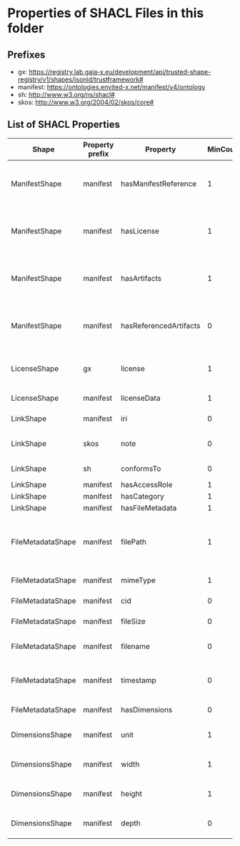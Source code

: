# Properties of SHACL Files in this folder

## Prefixes

- gx: <https://registry.lab.gaia-x.eu/development/api/trusted-shape-registry/v1/shapes/jsonld/trustframework#>
- manifest: <https://ontologies.envited-x.net/manifest/v4/ontology>
- sh: <http://www.w3.org/ns/shacl#>
- skos: <http://www.w3.org/2004/02/skos/core#>

## List of SHACL Properties

| Shape | Property prefix | Property | MinCount | MaxCount | Description | Datatype/NodeKind | Filename |
| --- | --- | --- | --- | --- | --- | --- | --- |
| ManifestShape | manifest | hasManifestReference | 1 | 1 | Self-reference to the manifest.json providing the structure and list of contents for a domain specific asset. |  | manifest_shacl.ttl |
| ManifestShape | manifest | hasLicense | 1 | 1 | Defines the license valid for all content referenced in the manifest. Does not apply to linked data(sets) with explicit license terms. |  | manifest_shacl.ttl |
| ManifestShape | manifest | hasArtifacts | 1 |  | Defines the links to all relevant artifacts for a digital asset. This is extended by the domain specific ontology. |  | manifest_shacl.ttl |
| ManifestShape | manifest | hasReferencedArtifacts | 0 |  | Defines the links to all related external artifacts for a digital asset. This is extended by the domain specific ontology. |  | manifest_shacl.ttl |
| LicenseShape | gx | license | 1 | 1 | Reuses SPDX constraints from Gaia-X Trust Framework, with additional custom constraints. |  | manifest_shacl.ttl |
| LicenseShape | manifest | licenseData | 1 | 1 | Defines a link to the license. |  | manifest_shacl.ttl |
| LinkShape | manifest | iri | 0 | 1 | IRI required if the file is RDF/JSON-LD. | <http://www.w3.org/ns/shacl#IRI> | manifest_shacl.ttl |
| LinkShape | skos | note | 0 | 1 | Additional information about the manifest reference. | <http://www.w3.org/2001/XMLSchema#string> | manifest_shacl.ttl |
| LinkShape | sh | conformsTo | 0 |  | Specifies ontology conformance. | <http://www.w3.org/ns/shacl#IRI> | manifest_shacl.ttl |
| LinkShape | manifest | hasAccessRole | 1 | 1 |  |  | manifest_shacl.ttl |
| LinkShape | manifest | hasCategory | 1 | 1 | Specifies artifact category. |  | manifest_shacl.ttl |
| LinkShape | manifest | hasFileMetadata | 1 | 1 |  |  | manifest_shacl.ttl |
| FileMetadataShape | manifest | filePath | 1 | 1 | A local or remote path/URL from which the file can be retrieved (e.g. './manifest_reference.json', 'ipfs://...', 's3://...', 'https://...'). | <http://www.w3.org/2001/XMLSchema#anyURI> | manifest_shacl.ttl |
| FileMetadataShape | manifest | mimeType | 1 | 1 | Defines the MIME type of the file. | <http://www.w3.org/2001/XMLSchema#string> | manifest_shacl.ttl |
| FileMetadataShape | manifest | cid | 0 | 1 | Defines the IPFS CIDv1 identifier of the file. | <http://www.w3.org/2001/XMLSchema#string> | manifest_shacl.ttl |
| FileMetadataShape | manifest | fileSize | 0 | 1 | Specifies the file size in bytes. | <http://www.w3.org/2001/XMLSchema#integer> | manifest_shacl.ttl |
| FileMetadataShape | manifest | filename | 0 | 1 | Specifies the file name (excluding the path) along with its extension. | <http://www.w3.org/2001/XMLSchema#string> | manifest_shacl.ttl |
| FileMetadataShape | manifest | timestamp | 0 | 1 | Represents a date or time associated with the file, such as recording time or creation time. | <http://www.w3.org/2001/XMLSchema#dateTime> | manifest_shacl.ttl |
| FileMetadataShape | manifest | hasDimensions | 0 | 1 | Defines the dimensions for images and videos. |  | manifest_shacl.ttl |
| DimensionsShape | manifest | unit | 1 | 1 | Specifies the unit of measurement (e.g., metres, inches). |  | manifest_shacl.ttl |
| DimensionsShape | manifest | width | 1 | 1 | Specifies the width (x-axis) of the item in appropriate units. | <http://www.w3.org/2001/XMLSchema#float> | manifest_shacl.ttl |
| DimensionsShape | manifest | height | 1 | 1 | Specifies the height (y-axis) of the item in appropriate units. | <http://www.w3.org/2001/XMLSchema#float> | manifest_shacl.ttl |
| DimensionsShape | manifest | depth | 0 | 1 | Specifies the depth (z-axis) of the item in appropriate units. | <http://www.w3.org/2001/XMLSchema#float> | manifest_shacl.ttl |
